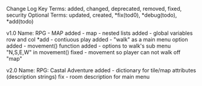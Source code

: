 Change Log Key Terms:
added, changed, deprecated, removed, fixed, security
Optional Terms:
updated, created, *fix(tod0), *debug(todo), *add(todo)

v1.0 
Name: RPG - MAP
added - map - nested lists
added - global variables row and col
*add - contiuous play
added - "walk" as a main menu option
added - movement() function
added - options to walk's sub menu "N,S,E,W" in movement()
fixed - movement so player can not walk off "map"

v2.0 
Name: RPG: Castal Adventure
added - dictionary for tile/map attributes (description strings)
fix - room description for main menu

